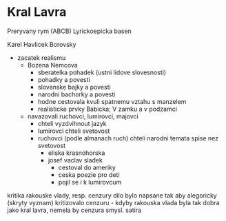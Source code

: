 # Kral Lavra
Preryvany rym (ABCB)
Lyrickoepicka basen

Karel Havlicek Borovsky
- zacatek realismu
	- Bozena Nemcova
		- sberatelka pohadek (ustni lidove slovesnosti)
		- pohadky a povesti
		- slovanske bajky a povesti
		- narodni bachorky a povesti
		- hodne cestovala kvuli spatnemu vztahu s manzelem
		- realisticke prvky Babicka; V zamku a v podzamci
	- navazovali ruchovci, lumirovci, majovci
		- chteli vyzdvihnout jazyk
		- lumirovci chteli svetovost
		- ruchovci (podle almanach ruch) chteli narodni temata spise nez svetovost
			- eliska krasnohorska
			- josef vaclav sladek
				- cestoval do ameriky
				- ceska poezie pro deti
				- pojil se i k lumirovcum

kritika rakouske vlady, resp. cenzury
dilo bylo napsane tak aby alegoricky (skryty vyznam) kritizovalo cenzuru - kdyby rakouska vlada byla tak dobra jako kral lavra, nemela by cenzura smysl.
satira


